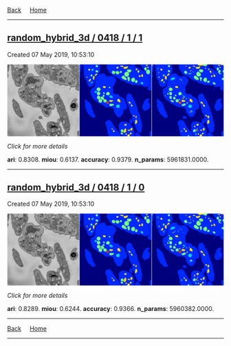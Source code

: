 
[Back](..)&nbsp;&nbsp;&nbsp;&nbsp;&nbsp;[Home](https://leapmanlab.github.io/snapshots)

---

<div class="summary"><a href="1"><h2>random_hybrid_3d / 0418 / 1 / 1</h2></a><p>Created 07 May 2019, 10:53:10
</p><a href="1"><img src="1/media/summary.png" align="center"></a><p>
<i>Click for more details</i>
</p></div>

**ari**: 0.8308. **miou**: 0.6137. **accuracy**: 0.9379. **n_params**: 5961831.0000. 

---

<div class="summary"><a href="0"><h2>random_hybrid_3d / 0418 / 1 / 0</h2></a><p>Created 07 May 2019, 10:53:10
</p><a href="0"><img src="0/media/summary.png" align="center"></a><p>
<i>Click for more details</i>
</p></div>

**ari**: 0.8289. **miou**: 0.6244. **accuracy**: 0.9366. **n_params**: 5960382.0000. 

---

[Back](..)&nbsp;&nbsp;&nbsp;&nbsp;&nbsp;[Home](https://leapmanlab.github.io/snapshots)

---